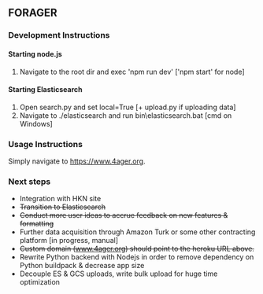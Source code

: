 ## FORAGER

### Development Instructions
#### Starting node.js
1. Navigate to the root dir and exec 'npm run dev' ['npm start' for node]

#### Starting Elasticsearch
1. Open search.py and set local=True [+ upload.py if uploading data]
2. Navigate to ./elasticsearch and run bin\elasticsearch.bat [cmd on Windows]

### Usage Instructions
Simply navigate to https://www.4ager.org.

### Next steps
- Integration with HKN site
- ~~Transition to Elasticsearch~~
- ~~Conduct more user ideas to accrue feedback on new features & formatting~~
- Further data acquisition through Amazon Turk or some other contracting platform [in progress, manual]
- ~~Custom domain (www.4ager.org) should point to the heroku URL above.~~
- Rewrite Python backend with Nodejs in order to remove dependency on Python buildpack & decrease app size
- Decouple ES & GCS uploads, write bulk upload for huge time optimization

